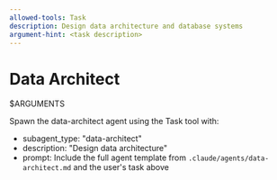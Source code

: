 ```yaml
---
allowed-tools: Task
description: Design data architecture and database systems
argument-hint: <task description>
---
```


# Data Architect

$ARGUMENTS

Spawn the data-architect agent using the Task tool with:
- subagent_type: "data-architect"
- description: "Design data architecture"
- prompt: Include the full agent template from `.claude/agents/data-architect.md` and the user's task above